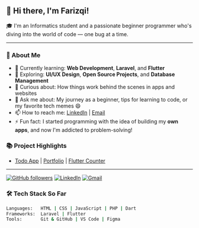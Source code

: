 ## 👋 Hi there, I'm Farizqi!

🎓 I'm an Informatics student and a passionate beginner programmer who's diving into the world of code — one bug at a time.

---

### 🚀 About Me

- 🌱 Currently learning: **Web Development**, **Laravel**, and **Flutter**
- 🔭 Exploring: **UI/UX Design**, **Open Source Projects**, and **Database Management**
- 🧠 Curious about: How things work behind the scenes in apps and websites
- 💬 Ask me about: My journey as a beginner, tips for learning to code, or my favorite tech memes 😄
- 📫 How to reach me: [LinkedIn](www.linkedin.com/in/farizqi-saifullah) | [Email](mailto:muhamadfarizqi39@gmail.com)
- ⚡ Fun fact: I started programming with the idea of building my **own apps**, and now I'm addicted to problem-solving!

### 📚 Project Highlights
- [Todo App](#) | [Portfolio](#) | [Flutter Counter](#)

---

[![GitHub followers](https://img.shields.io/github/followers/farizqi12?style=social)](https://github.com/farizqi12)
[![LinkedIn](https://img.shields.io/badge/-LinkedIn-blue?logo=linkedin&style=flat)](www.linkedin.com/in/farizqi-saifullah)
[![Gmail](https://img.shields.io/badge/Gmail-D14836?logo=gmail&logoColor=white)](mailto:muhamadfarizqi39@gmail.com)

### 🛠️ Tech Stack So Far

```bash
Languages:   HTML | CSS | JavaScript | PHP | Dart  
Frameworks:  Laravel | Flutter  
Tools:       Git & GitHub | VS Code | Figma

